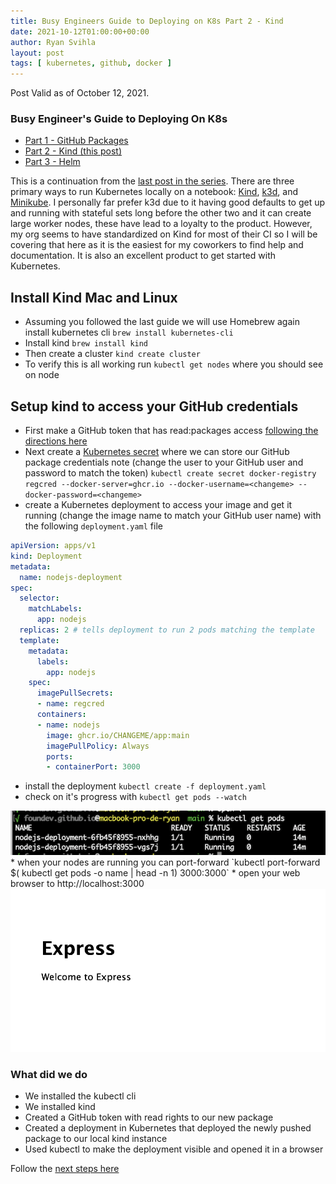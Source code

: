 ```yaml
---
title: Busy Engineers Guide to Deploying on K8s Part 2 - Kind
date: 2021-10-12T01:00:00+00:00
author: Ryan Svihla
layout: post
tags: [ kubernetes, github, docker ]
---
```


Post Valid as of October 12, 2021.

### Busy Engineer's Guide to Deploying On K8s

* [Part 1 - GitHub Packages](/2021/10/12/busy-engineers-guide-to-deploying-on-k8s-part-1-github-packages.html)
* [Part 2 - Kind (this post)](/2021/10/12/busy-engineers-guide-to-deploying-on-k8s-part-2-kind.html)
* [Part 3 - Helm](/2021/10/12/busy-engineers-guide-to-deploying-on-k8s-part-3-helm.html)

This is a continuation from the [last post in the series](/2021/10/12/busy-engineers-guide-to-deploying-on-k8s-part-1-github-packages.html). There are three primary ways
to run Kubernetes locally on a notebook: [Kind](https://kind.sigs.k8s.io), [k3d](https://k3d.io/v5.0.0/), and [Minikube](https://github.com/kubernetes/minikube). I personally far prefer k3d due to it having good defaults to get
up and running with stateful sets long before the other two and it can create large worker nodes, these have lead to a loyalty to the product. However, my org seems to have standardized on Kind for most of their CI so I will be covering
that here as it is the easiest for my coworkers to find help and documentation. It is also an excellent product to get started with Kubernetes.

## Install Kind Mac and Linux

* Assuming you followed the last guide we will use Homebrew again install kubernetes cli `brew install kubernetes-cli`
* Install kind `brew install kind`
* Then create a cluster `kind create cluster`
* To verify this is all working run `kubectl get nodes` where you should see on node

## Setup kind to access your GitHub credentials

* First make a GitHub token that has read:packages access [following the directions here](https://docs.github.com/en/authentication/keeping-your-account-and-data-secure/creating-a-personal-access-token)
* Next create a [Kubernetes secret](https://kubernetes.io/docs/concepts/configuration/secret/) where we can store our GitHub package credentials note (change the user to your GitHub user and password to match the token) `kubectl create secret docker-registry regcred --docker-server=ghcr.io --docker-username=<changeme> --docker-password=<changeme>`
* create a Kubernetes deployment to access your image and get it running (change the image name to match your GitHub user name) with the following `deployment.yaml` file
```yaml
apiVersion: apps/v1
kind: Deployment
metadata:
  name: nodejs-deployment
spec:
  selector:
    matchLabels:
      app: nodejs
  replicas: 2 # tells deployment to run 2 pods matching the template
  template:
    metadata:
      labels:
        app: nodejs
    spec:
      imagePullSecrets:
      - name: regcred
      containers:
      - name: nodejs
        image: ghcr.io/CHANGEME/app:main
        imagePullPolicy: Always
        ports:
        - containerPort: 3000
```
* install the deployment `kubectl create -f deployment.yaml`
* check on it's progress with `kubectl get pods --watch`
<img title="kubectl get pods" src="/assets/kubectlgetpods.png" border="0" alt="kubectl get pods" />
* when your nodes are running you can port-forward `kubectl port-forward $( kubectl get pods  -o name | head -n 1) 3000:3000`
* open your web browser to http://localhost:3000
<img title="express.png" src="/assets/express.png" border="0" alt="express" />

### What did we do

* We installed the kubectl cli
* We installed kind
* Created a GitHub token with read rights to our new package
* Created a deployment in Kubernetes that deployed the newly pushed package to our local kind instance
* Used kubectl to make the deployment visible and opened it in a browser

Follow the [next steps here](2021-10-12-busy-engineers-guide-to-deploying-on-k8s-part-3-helm.md)

